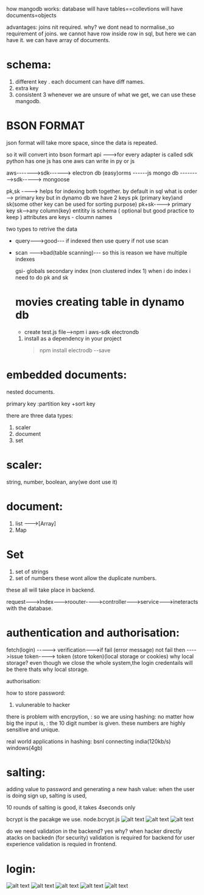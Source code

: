 how mangodb works:
database will have
tables==collevtions will have
documents=objects

advantages:
joins nit required.
why?
we dont nead to normalise.,so requirement of joins.
we cannot have row inside row in sql, but here we can have it.
we can have array of documents.

# schema:

1. different key
   . each document can have diff names.
2. extra key
3. consistent
   3 whenever we are unsure of what we get, we can use these mangodb.

# BSON FORMAT

json format will take more space, since the data is repeated.

so it will convert into bson formart
api --->for every adapter is called sdk
python has one js has one
aws can write in py or js

aws------->sdk------> electron db (easy)orms
------js
mongo db --------->sdk-----> mongoose

pk,sk ----> helps for indexing both together.
by default in sql what is order --> primary key
but in dynamo db we have 2 keys pk (primary key)and sk(some other key can be used for sorting purpose)
pk+sk----> primary key
sk-->any column(key)
entitity is schema ( optional but good practice to keep )
attributes are keys - cloumn names

two types to retrive the data

- query--->good--- if indexed then use query if not use scan
- scan --->bad(table scanning)---
  so this is reason we have multiple indexes

  gsi- globals secondary index (non clustered index 1)
  when i do index i need to do pk and sk

  # movies creating table in dynamo db

  - create test.js file-->npm i aws-sdk electrondb

  1. install as a dependency in your project
     > npm install electrodb --save

# embedded documents:

nested documents.

primary key :partition key +sort key

there are three data types:

1. scaler
2. document
3. set

# scaler:

string,
number,
boolean,
any(we dont use it)

# document:

1. list --->[Array]
2. Map

# Set

1. set of strings
2. set of numbers
   these wont allow the duplicate numbers.

these all will take place in backend.

request--->Index--->roouter---->controller--->service--->ineteracts with the database.

# authentication and authorisation:

fetch(login)
----->
verification--->if fail
(error message)
not fail then
---->issue token---->
token (store token)(local storage or cookies)
why local storage?
even though we close the whole system,the login credentails will be there thats why local storage.

authorisation:

how to store password:

1. vulunerable to hacker

there is problem with encrpytion, :
so we are using hashing:
no matter how big the input is, :
the 10 digit number is given.
these numbers are highly sensitive and unique.

real world applications in hashing:
bsnl connecting india(120kb/s)  
windows(4gb)

# salting:

adding value to password and generating a new hash value:
when the user is doing sign up, salting is used,

10 rounds of salting is good, it takes 4seconds only

bcrypt is the pacakge we use.
node.bcrypt.js
![alt text](image-21.png)
![alt text](image-22.png)
![alt text](image-23.png)

do we need validation in the backend?
yes
why?
when hacker directly atacks on backedn
(for security) validation is required for backend
for user experience validation is requied in frontend.

# login:

![alt text](image-24.png)
![alt text](image-25.png)
![alt text](image-26.png)
![alt text](image-27.png)
![alt text](image-28.png)
